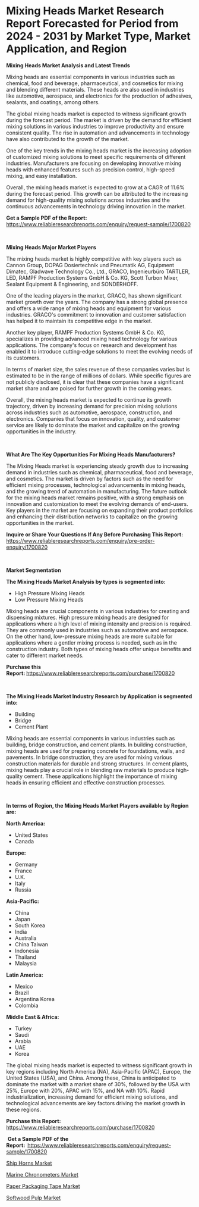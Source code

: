 <p><h1>Mixing Heads Market Research Report Forecasted for Period from 2024 -  2031 by Market Type, Market Application, and Region</h1></p><p><strong>Mixing Heads Market Analysis and Latest Trends</strong></p>
<p><p>Mixing heads are essential components in various industries such as chemical, food and beverage, pharmaceutical, and cosmetics for mixing and blending different materials. These heads are also used in industries like automotive, aerospace, and electronics for the production of adhesives, sealants, and coatings, among others.</p><p>The global mixing heads market is expected to witness significant growth during the forecast period. The market is driven by the demand for efficient mixing solutions in various industries to improve productivity and ensure consistent quality. The rise in automation and advancements in technology have also contributed to the growth of the market.</p><p>One of the key trends in the mixing heads market is the increasing adoption of customized mixing solutions to meet specific requirements of different industries. Manufacturers are focusing on developing innovative mixing heads with enhanced features such as precision control, high-speed mixing, and easy installation.</p><p>Overall, the mixing heads market is expected to grow at a CAGR of 11.6% during the forecast period. This growth can be attributed to the increasing demand for high-quality mixing solutions across industries and the continuous advancements in technology driving innovation in the market.</p></p>
<p><strong>Get a Sample PDF of the Report:&nbsp;</strong> <a href="https://www.reliableresearchreports.com/enquiry/request-sample/1700820">https://www.reliableresearchreports.com/enquiry/request-sample/1700820</a></p>
<p>&nbsp;</p>
<p><strong>Mixing Heads Major Market Players</strong></p>
<p><p>The mixing heads market is highly competitive with key players such as Cannon Group, DOPAG Dosiertechnik und Pneumatik AG, Equipment Dimatec, Gladwave Technology Co., Ltd., GRACO, Ingenieurbüro TARTLER, LED, RAMPF Production Systems GmbH & Co. KG, Scott Turbon Mixer, Sealant Equipment & Engineering, and SONDERHOFF.</p><p>One of the leading players in the market, GRACO, has shown significant market growth over the years. The company has a strong global presence and offers a wide range of mixing heads and equipment for various industries. GRACO's commitment to innovation and customer satisfaction has helped it to maintain its competitive edge in the market.</p><p>Another key player, RAMPF Production Systems GmbH & Co. KG, specializes in providing advanced mixing head technology for various applications. The company's focus on research and development has enabled it to introduce cutting-edge solutions to meet the evolving needs of its customers.</p><p>In terms of market size, the sales revenue of these companies varies but is estimated to be in the range of millions of dollars. While specific figures are not publicly disclosed, it is clear that these companies have a significant market share and are poised for further growth in the coming years.</p><p>Overall, the mixing heads market is expected to continue its growth trajectory, driven by increasing demand for precision mixing solutions across industries such as automotive, aerospace, construction, and electronics. Companies that focus on innovation, quality, and customer service are likely to dominate the market and capitalize on the growing opportunities in the industry.</p></p>
<p>&nbsp;</p>
<p><strong>What Are The Key Opportunities For Mixing Heads Manufacturers?</strong></p>
<p><p>The Mixing Heads market is experiencing steady growth due to increasing demand in industries such as chemical, pharmaceutical, food and beverage, and cosmetics. The market is driven by factors such as the need for efficient mixing processes, technological advancements in mixing heads, and the growing trend of automation in manufacturing. The future outlook for the mixing heads market remains positive, with a strong emphasis on innovation and customization to meet the evolving demands of end-users. Key players in the market are focusing on expanding their product portfolios and enhancing their distribution networks to capitalize on the growing opportunities in the market.</p></p>
<p><strong>Inquire or Share Your Questions If Any Before Purchasing This Report:</strong> <a href="https://www.reliableresearchreports.com/enquiry/pre-order-enquiry/1700820">https://www.reliableresearchreports.com/enquiry/pre-order-enquiry/1700820</a></p>
<p>&nbsp;</p>
<p><strong>Market Segmentation</strong></p>
<p><strong>The Mixing Heads Market Analysis by types is segmented into:</strong></p>
<p><ul><li>High Pressure Mixing Heads</li><li>Low Pressure Mixing Heads</li></ul></p>
<p><p>Mixing heads are crucial components in various industries for creating and dispensing mixtures. High pressure mixing heads are designed for applications where a high level of mixing intensity and precision is required. They are commonly used in industries such as automotive and aerospace. On the other hand, low-pressure mixing heads are more suitable for applications where a gentler mixing process is needed, such as in the construction industry. Both types of mixing heads offer unique benefits and cater to different market needs.</p></p>
<p><strong>Purchase this Report:&nbsp;</strong><a href="https://www.reliableresearchreports.com/purchase/1700820">https://www.reliableresearchreports.com/purchase/1700820</a></p>
<p>&nbsp;</p>
<p><strong>The Mixing Heads Market Industry Research by Application is segmented into:</strong></p>
<p><ul><li>Building</li><li>Bridge</li><li>Cement Plant</li></ul></p>
<p><p>Mixing heads are essential components in various industries such as building, bridge construction, and cement plants. In building construction, mixing heads are used for preparing concrete for foundations, walls, and pavements. In bridge construction, they are used for mixing various construction materials for durable and strong structures. In cement plants, mixing heads play a crucial role in blending raw materials to produce high-quality cement. These applications highlight the importance of mixing heads in ensuring efficient and effective construction processes.</p></p>
<p>&nbsp;</p>
<p><strong>In terms of Region, the Mixing Heads Market Players available by Region are:</strong></p>
<p>
    <p> <strong> North America: </strong>
        <ul>
            <li>United States</li>
            <li>Canada</li>
        </ul>
        </p> 
    <p> <strong> Europe: </strong>
        <ul>
            <li>Germany</li>
            <li>France</li>
            <li>U.K.</li>
            <li>Italy</li>
            <li>Russia</li>
        </ul>
        </p> 
    <p> <strong> Asia-Pacific: </strong>
        <ul>
            <li>China</li>
            <li>Japan</li>
            <li>South Korea</li>
            <li>India</li>
            <li>Australia</li>
            <li>China Taiwan</li>
            <li>Indonesia</li>
            <li>Thailand</li>
            <li>Malaysia</li>
        </ul>
        </p> 
    <p> <strong> Latin America: </strong>
        <ul>
            <li>Mexico</li>
            <li>Brazil</li>
            <li>Argentina Korea</li>
            <li>Colombia</li>
        </ul>
        </p> 
    <p> <strong> Middle East & Africa: </strong>
        <ul>
            <li>Turkey</li>
            <li>Saudi</li>
            <li>Arabia</li>
            <li>UAE</li>
            <li>Korea</li>
        </ul>
    </p>
    </p>
<p><p>The global mixing heads market is expected to witness significant growth in key regions including North America (NA), Asia-Pacific (APAC), Europe, the United States (USA), and China. Among these, China is anticipated to dominate the market with a market share of 30%, followed by the USA with 25%, Europe with 20%, APAC with 15%, and NA with 10%. Rapid industrialization, increasing demand for efficient mixing solutions, and technological advancements are key factors driving the market growth in these regions.</p></p>
<p><strong>Purchase this Report: </strong><a href="https://www.reliableresearchreports.com/purchase/1700820">https://www.reliableresearchreports.com/purchase/1700820</a></p>
<p>&nbsp;<strong>Get a Sample PDF of the Report:&nbsp;&nbsp;</strong><a href="https://www.reliableresearchreports.com/enquiry/request-sample/1700820">https://www.reliableresearchreports.com/enquiry/request-sample/1700820</a></p>
<p><strong></strong></p>
<p><p><a href="https://github.com/jhcraigie/Market-Research-Report-List-2/blob/main/ship-horns-market.md">Ship Horns Market</a></p><p><a href="https://github.com/PeterParrish5/Market-Research-Report-List-3/blob/main/marine-chronometers-market.md">Marine Chronometers Market</a></p><p><a href="https://github.com/sonuprakash1/Market-Research-Report-List-1/blob/main/paper-packaging-tape-market.md">Paper Packaging Tape Market</a></p><p><a href="https://github.com/Whitneyboyettebo9kiw7yr13/Market-Research-Report-List-1/blob/main/softwood-pulp-market.md">Softwood Pulp Market</a></p></p>